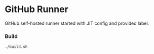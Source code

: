 # GitHub Runner

GitHub self-hosted runner started with JIT config and provided label.

### Build

```shell
./build.sh
```

